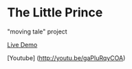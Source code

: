 The Little Prince
==========

"moving tale" project

[Live Demo](http://lmsol1030.github.io/LittlePrince)

[Youtube] (http://youtu.be/gaPIuRqyCOA)
